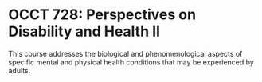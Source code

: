# OCCT 728: Perspectives on Disability and Health II

This course addresses the biological and phenomenological aspects of specific mental and physical health conditions that may be experienced by adults.